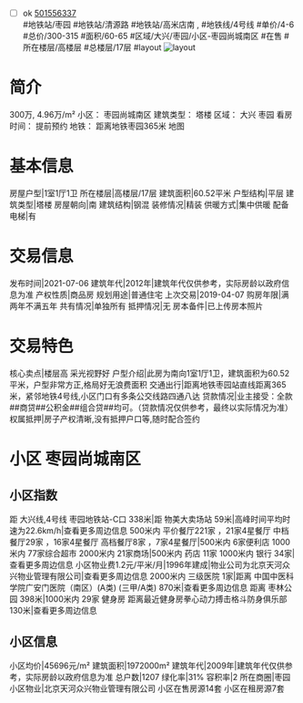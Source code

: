 - [ ] ok [501556337](https://bj.5i5j.com/ershoufang/501556337.html)  
 #地铁站/枣园 #地铁站/清源路 #地铁站/高米店南 ,  #地铁线/4号线
#单价/4-6 #总价/300-315 #面积/60-65   #区域/大兴/枣园/小区-枣园尚城南区 #在售 #所在楼层/高楼层 #总楼层/17层 #layout 
![layout](http://image2a.5i5j.com/bdir/layout/518766.jpg_P5.jpg) 
# 简介 
 300万,  4.96万/m² 
小区： 枣园尚城南区
建筑类型： 塔楼
区域： 大兴 枣园
看房时间： 提前预约
地铁： 距离地铁枣园365米 地图
# 基本信息 
 房屋户型|1室1厅1卫
所在楼层|高楼层/17层
建筑面积|60.52平米
户型结构|平层
建筑类型|塔楼
房屋朝向|南
建筑结构|钢混
装修情况|精装
供暖方式|集中供暖
配备电梯|有
# 交易信息 
 发布时间|2021-07-06
建筑年代|2012年|建筑年代仅供参考，实际房龄以政府信息为准
产权性质|商品房
规划用途|普通住宅
上次交易|2019-04-07
购房年限|满两年不满五年
共有情况|单独所有
抵押情况|无
房本备件|已上传房本照片
# 交易特色 
 核心卖点|楼层高 采光视野好
户型介绍|此房为南向1室1厅1卫，建筑面积为60.52平米，户型非常方正,格局好无浪费面积
交通出行|距离地铁枣园站直线距离365米，紧邻地铁4号线,小区门口有多条公交线路四通八达
贷款情况|业主接受：全款##商贷##公积金##组合贷##均可。（贷款情况仅供参考，最终以实际情况为准）
权属抵押|房子产权清晰,没有抵押户口等,随时配合签约
# 小区 枣园尚城南区
## 小区指数 
 距 大兴线,4号线 枣园地铁站-C口 338米|距 物美大卖场站 59米|高峰时间平均时速为22.6km/h|查看更多周边信息
500米内 平价餐厅221家 ，21家4星餐厅
中档餐厅29家 ，16家4星餐厅
高档餐厅8家 ，7家4星餐厅|500米内 6家便利店
1000米内 77家综合超市
2000米内 21家商场|500米内 药店 11家
1000米内 银行 34家|查看更多周边信息
小区物业费1.2元/平米/月|1996年建成|物业公司为北京天河众兴物业管理有限公司|查看更多周边信息
2000米内 三级医院 1家|距离 中国中医科学院广安门医院（南区）(A类) (三甲/A类) 870米|查看更多周边信息
距离 枣林公园 398米|1000米内 29家 健身房
距离最近健身房拳心动力搏击格斗防身俱乐部 130米|查看更多周边信息
## 小区信息 
 小区均价|45696元/m²
建筑面积|1972000m²
建筑年代|2009年|建筑年代仅供参考，实际房龄以政府信息为准
总户数|1207
绿化率|31%
容积率|2
所在商圈|枣园
小区物业|北京天河众兴物业管理有限公司
小区在售房源14套
小区在租房源7套
